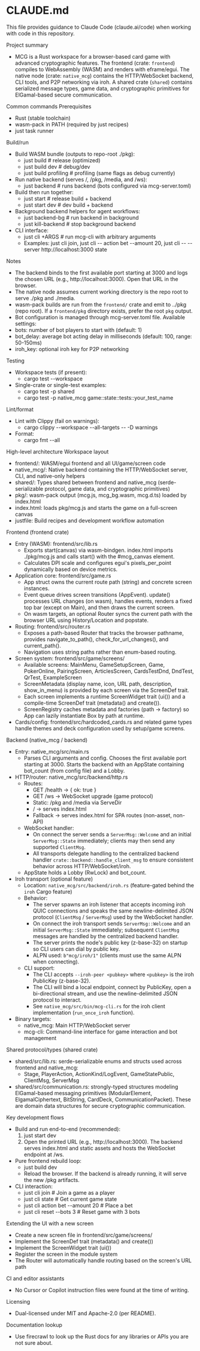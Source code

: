 # CLAUDE.md

This file provides guidance to Claude Code (claude.ai/code) when working with code in this repository.

Project summary
- MCG is a Rust workspace for a browser-based card game with advanced cryptographic features. The frontend (crate: `frontend`) compiles to WebAssembly (WASM) and renders with eframe/egui. The native node (crate: `native_mcg`) contains the HTTP/WebSocket backend, CLI tools, and P2P networking via iroh. A shared crate (`shared`) contains serialized message types, game data, and cryptographic primitives for ElGamal-based secure communication.

Common commands
Prerequisites
- Rust (stable toolchain)
- wasm-pack in PATH (required by just recipes)
- just task runner

Build/run
- Build WASM bundle (outputs to repo-root ./pkg):
  - just build              # release (optimized)
  - just build dev          # debug/dev
  - just build profiling    # profiling (same flags as debug currently)
- Run native backend (serves /, /pkg, /media, and /ws):
  - just backend            # runs backend (bots configured via mcg-server.toml)
- Build then run together:
  - just start              # release build + backend
  - just start dev          # dev build + backend
- Background backend helpers for agent workflows:
  - just backend-bg         # run backend in background
  - just kill-backend       # stop background backend
- CLI interface:
  - just cli +ARGS          # run mcg-cli with arbitrary arguments
  - Examples: just cli join, just cli -- action bet --amount 20, just cli -- --server http://localhost:3000 state

Notes
- The backend binds to the first available port starting at 3000 and logs the chosen URL (e.g., http://localhost:3000). Open that URL in the browser.
- The native node assumes current working directory is the repo root to serve ./pkg and ./media.
- wasm-pack builds are run from the `frontend/` crate and emit to ../pkg (repo root). If a `frontend/pkg` directory exists, prefer the root `pkg` output.
- Bot configuration is managed through mcg-server.toml file. Available settings:
- bots: number of bot players to start with (default: 1)
- bot_delay: average bot acting delay in milliseconds (default: 100, range: 50-150ms)
- iroh_key: optional iroh key for P2P networking

Testing
- Workspace tests (if present):
  - cargo test --workspace
- Single-crate or single-test examples:
  - cargo test -p shared
  - cargo test -p native_mcg game::state::tests::your_test_name

Lint/format
- Lint with Clippy (fail on warnings):
  - cargo clippy --workspace --all-targets -- -D warnings
- Format:
  - cargo fmt --all

High-level architecture
Workspace layout
- frontend/: WASM/egui frontend and all UI/game/screen code
- native_mcg/: Native backend containing the HTTP/WebSocket server, CLI, and native-only helpers
- shared/: Types shared between frontend and native_mcg (serde-serializable protocol, game data, and cryptographic primitives)
- pkg/: wasm-pack output (mcg.js, mcg_bg.wasm, mcg.d.ts) loaded by index.html
- index.html: loads pkg/mcg.js and starts the game on a full-screen canvas
- justfile: Build recipes and development workflow automation

Frontend (frontend crate)
- Entry (WASM): frontend/src/lib.rs
  - Exports start(canvas) via wasm-bindgen. index.html imports ./pkg/mcg.js and calls start() with the #mcg_canvas element.
  - Calculates DPI scale and configures egui's pixels_per_point dynamically based on device metrics.
- Application core: frontend/src/game.rs
  - App struct owns the current route path (string) and concrete screen instances.
  - Event queue drives screen transitions (AppEvent). update() processes URL changes (on wasm), handles events, renders a fixed top bar (except on Main), and then draws the current screen.
  - On wasm targets, an optional Router syncs the current path with the browser URL using History/Location and popstate.
- Routing: frontend/src/router.rs
  - Exposes a path-based Router that tracks the browser pathname, provides navigate_to_path(), check_for_url_changes(), and current_path().
  - Navigation uses string paths rather than enum-based routing.
- Screen system: frontend/src/game/screens/
  - Available screens: MainMenu, GameSetupScreen, Game, PokerOnline, PairingScreen, ArticlesScreen, CardsTestDnd, DndTest, QrTest, ExampleScreen
  - ScreenMetadata (display name, icon, URL path, description, show_in_menu) is provided by each screen via the ScreenDef trait.
  - Each screen implements a runtime ScreenWidget trait (ui()) and a compile-time ScreenDef trait (metadata() and create()).
  - ScreenRegistry caches metadata and factories (path -> factory) so App can lazily instantiate Box<dyn ScreenWidget> by path at runtime.
- Cards/config: frontend/src/hardcoded_cards.rs and related game types handle themes and deck configuration used by setup/game screens.

Backend (native_mcg / backend)
- Entry: native_mcg/src/main.rs
   - Parses CLI arguments and config. Chooses the first available port starting at 3000. Starts the backend with an AppState containing bot_count (from config file) and a Lobby.
- HTTP/router: native_mcg/src/backend/http.rs
   - Routes:
     - GET /health -> { ok: true }
     - GET /ws -> WebSocket upgrade (game protocol)
     - Static: /pkg and /media via ServeDir
     - / -> serves index.html
     - Fallback -> serves index.html for SPA routes (non-asset, non-API)
   - WebSocket handler:
     - On connect the server sends a `ServerMsg::Welcome` and an initial `ServerMsg::State` immediately; clients may then send any supported `ClientMsg`.
     - All transports delegate handling to the centralized backend handler `crate::backend::handle_client_msg` to ensure consistent behavior across HTTP/WebSocket/iroh.
   - AppState holds a Lobby (RwLock) and bot_count.
- Iroh transport (optional feature)
   - Location: `native_mcg/src/backend/iroh.rs` (feature-gated behind the `iroh` Cargo feature)
   - Behavior:
     - The server spawns an iroh listener that accepts incoming iroh QUIC connections and speaks the same newline-delimited JSON protocol (`ClientMsg` / `ServerMsg`) used by the WebSocket handler.
     - On connect the iroh transport sends `ServerMsg::Welcome` and an initial `ServerMsg::State` immediately; subsequent `ClientMsg` messages are handled by the centralized backend handler.
     - The server prints the node's public key (z-base-32) on startup so CLI users can dial by public key.
     - ALPN used: `b"mcg/iroh/1"` (clients must use the same ALPN when connecting).
   - CLI support:
     - The CLI accepts `--iroh-peer <pubkey>` where `<pubkey>` is the iroh PublicKey (z-base-32).
     - The CLI will bind a local endpoint, connect by PublicKey, open a bi-directional stream, and use the newline-delimited JSON protocol to interact.
     - See `native_mcg/src/bin/mcg-cli.rs` for the iroh client implementation (`run_once_iroh` function).
- Binary targets:
  - native_mcg: Main HTTP/WebSocket server
  - mcg-cli: Command-line interface for game interaction and bot management

Shared protocol/types (shared crate)
- shared/src/lib.rs: serde-serializable enums and structs used across frontend and native_mcg:
  - Stage, PlayerAction, ActionKind/LogEvent, GameStatePublic, ClientMsg, ServerMsg
- shared/src/communication.rs: strongly-typed structures modeling ElGamal-based messaging primitives (ModularElement, ElgamalCiphertext, BitString, CardDeck, CommunicationPacket). These are domain data structures for secure cryptographic communication.

Key development flows
- Build and run end-to-end (recommended):
  1) just start dev
  2) Open the printed URL (e.g., http://localhost:3000). The backend serves index.html and static assets and hosts the WebSocket endpoint at /ws.
- Pure frontend rebuild loop:
  - just build dev
  - Reload the browser. If the backend is already running, it will serve the new /pkg artifacts.
- CLI interaction:
  - just cli join              # Join a game as a player
  - just cli state             # Get current game state
  - just cli action bet --amount 20  # Place a bet
  - just cli reset --bots 3     # Reset game with 3 bots

Extending the UI with a new screen
- Create a new screen file in frontend/src/game/screens/
- Implement the ScreenDef trait (metadata() and create())
- Implement the ScreenWidget trait (ui())
- Register the screen in the module system
- The Router will automatically handle routing based on the screen's URL path

CI and editor assistants
- No Cursor or Copilot instruction files were found at the time of writing.

Licensing
- Dual-licensed under MIT and Apache-2.0 (per README).

Documentation lookup
- Use firecrawl to look up the Rust docs for any libraries or APIs you are not sure about.
